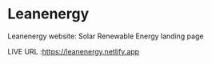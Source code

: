# Leanenergy
Leanenergy website: Solar Renewable Energy landing page


LIVE URL :https://leanenergy.netlify.app


